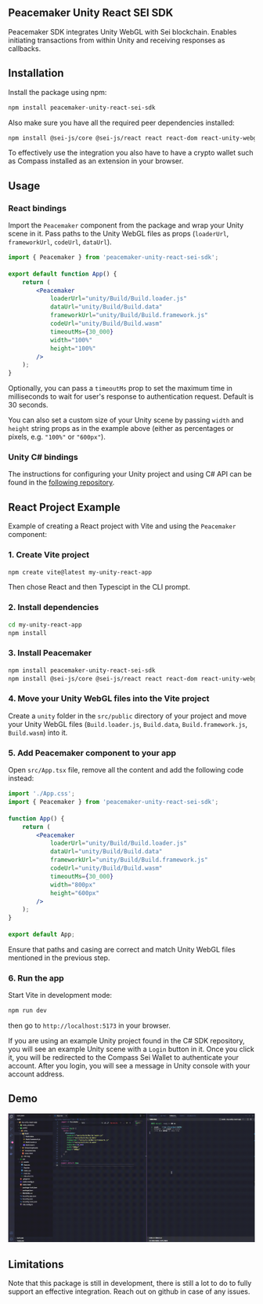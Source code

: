 ## Peacemaker Unity React SEI SDK

Peacemaker SDK integrates Unity WebGL with Sei blockchain. Enables initiating transactions from within Unity and receiving responses as callbacks.

## Installation

Install the package using npm:

```sh
npm install peacemaker-unity-react-sei-sdk
```

Also make sure you have all the required peer dependencies installed:

```sh
npm install @sei-js/core @sei-js/react react react-dom react-unity-webgl
```

To effectively use the integration you also have to have a crypto wallet such as Compass installed as an extension in your browser.

## Usage

### React bindings

Import the `Peacemaker` component from the package and wrap your Unity scene in it. Pass paths to the Unity WebGL files as props (`loaderUrl`, `frameworkUrl`, `codeUrl`, `dataUrl`).

```jsx
import { Peacemaker } from 'peacemaker-unity-react-sei-sdk';

export default function App() {
    return (
        <Peacemaker
            loaderUrl="unity/Build/Build.loader.js"
            dataUrl="unity/Build/Build.data"
            frameworkUrl="unity/Build/Build.framework.js"
            codeUrl="unity/Build/Build.wasm"
            timeoutMs={30_000}
            width="100%"
            height="100%"
        />
    );
}
```

Optionally, you can pass a `timeoutMs` prop to set the maximum time in milliseconds to wait for user's response to authentication request. Default is 30 seconds.

You can also set a custom size of your Unity scene by passing `width` and `height` string props as in the example above (either as percentages or pixels, e.g. `"100%"` or `"600px"`).

### Unity C# bindings

The instructions for configuring your Unity project and using C# API can be found in the [following repository](https://github.com/ISTechLabs/SeiUnitySDK).

## React Project Example

Example of creating a React project with Vite and using the `Peacemaker` component:

### 1. Create Vite project

```sh
npm create vite@latest my-unity-react-app
```

Then chose React and then Typescipt in the CLI prompt.

### 2. Install dependencies

```sh
cd my-unity-react-app
npm install
```

### 3. Install Peacemaker

```sh
npm install peacemaker-unity-react-sei-sdk
npm install @sei-js/core @sei-js/react react react-dom react-unity-webgl
```

### 4. Move your Unity WebGL files into the Vite project

Create a `unity` folder in the `src/public` directory of your project and move your Unity WebGL files (`Build.loader.js`, `Build.data`, `Build.framework.js`, `Build.wasm`) into it.

### 5. Add Peacemaker component to your app

Open `src/App.tsx` file, remove all the content and add the following code instead:

```jsx
import './App.css';
import { Peacemaker } from 'peacemaker-unity-react-sei-sdk';

function App() {
    return (
        <Peacemaker
            loaderUrl="unity/Build/Build.loader.js"
            dataUrl="unity/Build/Build.data"
            frameworkUrl="unity/Build/Build.framework.js"
            codeUrl="unity/Build/Build.wasm"
            timeoutMs={30_000}
            width="800px"
            height="600px"
        />
    );
}

export default App;
```

Ensure that paths and casing are correct and match Unity WebGL files mentioned in the previous step.

### 6. Run the app

Start Vite in development mode:

```sh
npm run dev
```

then go to `http://localhost:5173` in your browser.

If you are using an example Unity project found in the C# SDK repository, you will see an example Unity scene with a `Login` button in it. Once you click it, you will be redirected to the Compass Sei Wallet to authenticate your account. After you login, you will see a message in Unity console with your account address.

## Demo

![](https://raw.githubusercontent.com/ISTechLabs/PeacemakerSeiSdk/refs/heads/master/media/PeacemakerDemo.gif)

## Limitations

Note that this package is still in development, there is still a lot to do to fully support an effective integration. Reach out on github in case of any issues.
